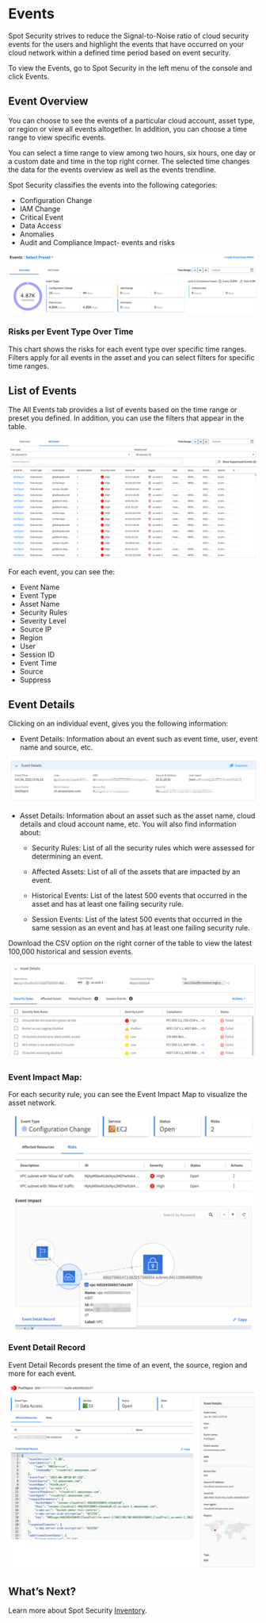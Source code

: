 <meta name="robots" content="noindex">

# Events

Spot Security strives to reduce the Signal-to-Noise ratio of cloud security events for the users and highlight the events that have occurred on your cloud network within a defined time period based on event security.

To view the Events, go to Spot Security in the left menu of the console and click Events.

## Event Overview
You can choose to see the events of a particular cloud account, asset type, or region or view all events altogether. In addition, you can choose a time range to view specific events.

You can select a time range to view among two hours, six hours, one day or a custom date and time in the top right corner. The selected time changes the data for the events overview as well as the events trendline.

Spot Security classifies the events into the following categories:

* Configuration Change
* IAM Change
* Critical Event
* Data Access
* Anomalies
* Audit and Compliance Impact- events and risks

<img src="/spot-security/_media/events-a1.png" />

### Risks per Event Type Over Time
This chart shows the risks for each event type over specific time ranges. Filters apply for all events in the asset and you can select filters for specific time ranges.

## List of Events

The All Events tab provides a list of events based on the time range or preset you defined. In addition, you can use the filters that appear in the table.

<img src="/spot-security/_media/events-b1.png" />

For each event, you can see the:
* Event Name
* Event Type
* Asset Name
* Security Rules
* Severity Level
* Source IP
* Region
* User
* Session ID
* Event Time
* Source
* Suppress

## Event Details
Clicking on an individual event, gives you the following information:
* Event Details: Information about an event such as event time, user, event name and source, etc.

<img src="/spot-security/_media/events-e.png" />

* Asset Details: Information about an asset such as the asset name, cloud details and cloud account name, etc. You will also find information about:

  - Security Rules: List of all the security rules which were assessed for determining an event.

  - Affected Assets: List of all of the assets that are impacted by an event.

  - Historical Events: List of the latest 500 events that occurred in the asset and has at least one failing security rule.

  - Session Events: List of the latest 500 events that occurred in the same session as an event and has at least one failing security rule.

Download the CSV option on the right corner of the table to view the latest	100,000 historical and session events.

<img src="/spot-security/_media/events-f1.png" />

### Event Impact Map:
For each security rule, you can see the Event Impact Map to visualize the asset network.

<img src="/spot-security/_media/events-c.png" />

### Event Detail Record

Event Detail Records present the time of an event, the source, region and more for each event.

<img src="/spot-security/_media/events-d.png" />

## What’s Next?
Learn more about Spot Security [Inventory](spot-security/features/inventory).
